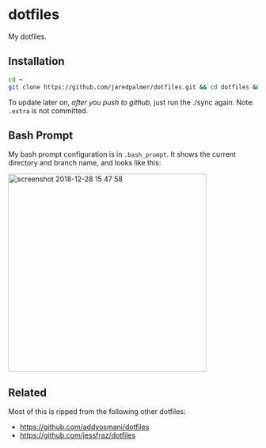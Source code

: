 # dotfiles

My dotfiles.

## Installation

```sh
cd ~
git clone https://github.com/jaredpalmer/dotfiles.git && cd dotfiles && ./sync.sh
```

To update later on, _after you push to github_, just run the ./sync again. Note: `.extra` is not committed.

## Bash Prompt

My bash prompt configuration is in `.bash_prompt`. It shows the current directory and branch name, and looks like this: 

<img width="400" alt="screenshot 2018-12-28 15 47 58" src="https://user-images.githubusercontent.com/4060187/50527696-f78cbf00-0ab7-11e9-9a91-02759d255674.png">


## Related

Most of this is ripped from the following other dotfiles:

- https://github.com/addyosmani/dotfiles
- https://github.com/jessfraz/dotfiles
